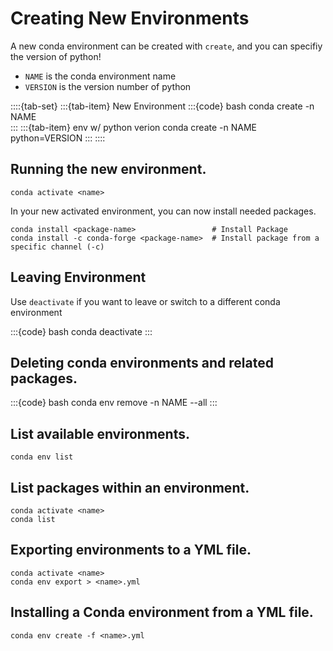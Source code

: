 # Creating New Environments

A new conda environment can be created with `create`, and you can specifiy the version of python!

- `NAME` is the conda environment name
- `VERSION` is the version number of python
  
::::{tab-set}
:::{tab-item} New Environment
:::{code} bash
conda create -n NAME                          
:::
:::{tab-item} env w/ python verion
conda create -n NAME python=VERSION
:::
::::

## Running the new environment.

```
conda activate <name>
```

In your new activated environment, you can now install needed packages.

```
conda install <package-name>                 # Install Package
conda install -c conda-forge <package-name>  # Install package from a specific channel (-c)
```

## Leaving Environment

Use `deactivate` if you want to leave or switch to a different conda environment

:::{code} bash
conda deactivate
:::

## Deleting conda environments and related packages.

:::{code} bash
conda env remove -n NAME --all
:::

## List available environments.

```
conda env list
```

## List packages within an environment.

```
conda activate <name>
conda list
```


## Exporting environments to a YML file.

```
conda activate <name>
conda env export > <name>.yml
```


## Installing a Conda environment from a YML file.

```
conda env create -f <name>.yml
```



